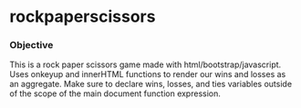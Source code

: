 # rockpaperscissors

### Objective

This is a rock paper scissors game made with html/bootstrap/javascript. Uses onkeyup and innerHTML functions to render our wins and losses as an aggregate. Make sure to declare wins, losses, and ties variables outside of the scope of the main document function expression.